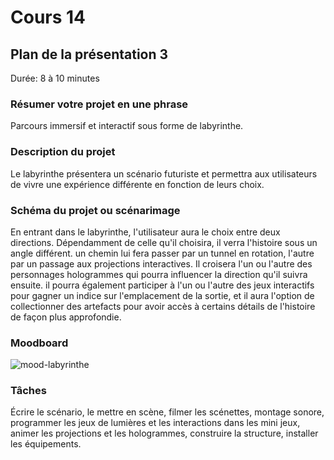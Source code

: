 # Cours 14
## Plan de la présentation 3
Durée: 8 à 10 minutes

### Résumer votre projet en une phrase
Parcours immersif et interactif sous forme de labyrinthe.   

### Description du projet 
Le labyrinthe présentera un scénario futuriste et permettra aux utilisateurs de vivre une expérience différente en fonction de leurs choix. 

### Schéma du projet ou scénarimage
En entrant dans le labyrinthe, l'utilisateur aura le choix entre deux directions. Dépendamment de celle qu'il choisira, il verra l'histoire sous un angle différent. un chemin lui fera passer par un tunnel en rotation, l'autre par un passage aux projections interactives. Il croisera l'un ou l'autre des personnages hologrammes qui pourra influencer la direction qu'il suivra ensuite. il pourra également participer à l'un ou l'autre des jeux interactifs pour gagner un indice sur l'emplacement de la sortie, et il aura l'option de collectionner des artefacts pour avoir accès à certains détails de l'histoire de façon plus approfondie.

### Moodboard
![mood-labyrinthe](https://user-images.githubusercontent.com/112108013/206373582-24defc40-003b-4f94-8f3f-0ba7e32c8348.png)

### Tâches
Écrire le scénario, le mettre en scène, filmer les scénettes, montage sonore, programmer les jeux de lumières et les interactions dans les mini jeux, animer les projections et les hologrammes, construire la structure, installer les équipements.

